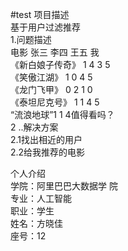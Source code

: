 #test
项目描述   
基于用户过滤推荐   
1.问题描述    
电影 张三 李四 王五 我   
《新白娘子传奇》 1 4 3 5  
《笑傲江湖》 1 0 4 5   
《龙门飞甲》 0 2 1 0   
《泰坦尼克号》 1 1 4 5   
“流浪地球”1 1 4值得看吗？    
2 ..解决方案   
2.1找出相近的用户   
2.2给我推荐的电影   

个人介绍   
学院：阿里巴巴大数据学 院    
专业：人工智能   
职业：学生   
姓名：方晓佳    
座号：12   
